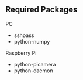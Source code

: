 Required Packages
-----------------

PC

* sshpass
* python-numpy

Raspberry Pi

* python-picamera
* python-daemon

